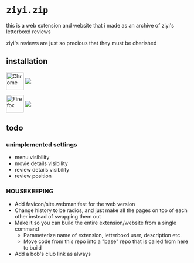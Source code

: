 # `ziyi.zip`

this is a web extension and website that i made as an archive of ziyi's letterboxd reviews

ziyi's reviews are just so precious that they must be cherished

## installation

[//]: # 'TODO update these links that say "TODOziyi-zip"'
[link-chrome]: https://chrome.google.com/webstore/detail/TODOziyi-zip/kgjlmncdpdpcmidkkalcdppigdocdnmf "Version published on Chrome Web Store"
[link-firefox]: https://addons.mozilla.org/en-US/firefox/addon/TODOziyi-zip/ "Version published on Mozilla Add-ons"

[<img src="https://raw.githubusercontent.com/alrra/browser-logos/90fdf03c/src/chrome/chrome.svg" width="48" alt="Chrome" valign="middle">][link-chrome]
[<img valign="middle" src="https://img.shields.io/chrome-web-store/v/kgjlmncdpdpcmidkkalcdppigdocdnmf.svg?label=%20">][link-chrome]

[<img src="https://raw.githubusercontent.com/alrra/browser-logos/90fdf03c/src/firefox/firefox.svg" width="48" alt="Firefox" valign="middle">][link-firefox]
[<img valign="middle" src="https://img.shields.io/amo/v/TODOziyi-zip.svg?label=%20">][link-firefox]

## todo

### unimplemented settings

- menu visibility
- movie details visibility
- review details visibility
- review position

### HOUSEKEEPING

- Add favicon/site.webmanifest for the web version
- Change history to be radios, and just make all the pages on top of each other instead of swapping them out
- Make it so you can build the entire extension/website from a single command
  - Parameterize name of extension, letterboxd user, description etc.
  - Move code from this repo into a "base" repo that is called from here to build
- Add a bob's club link as always
